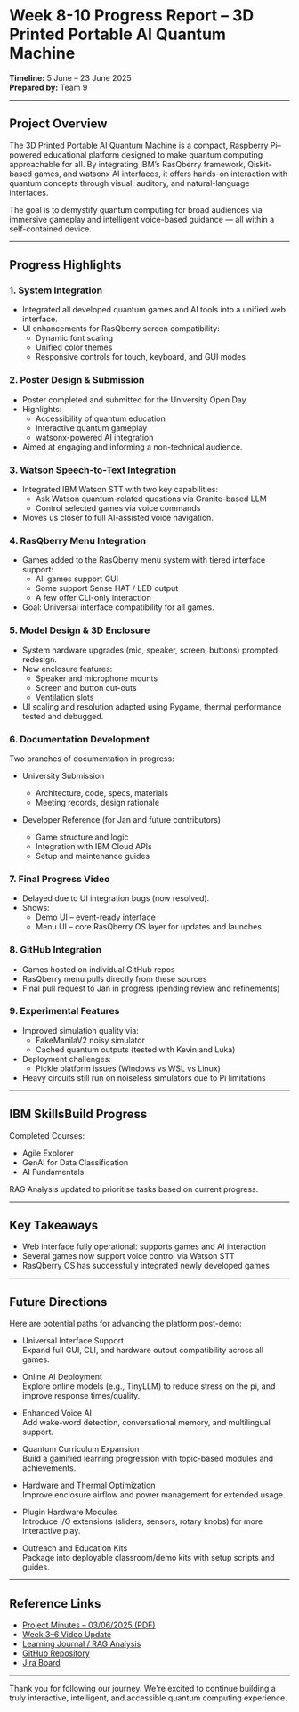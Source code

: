 # Week 8-10 Progress Report – 3D Printed Portable AI Quantum Machine

**Timeline:** 5 June – 23 June 2025  
**Prepared by:** Team 9  

---

## Project Overview

The 3D Printed Portable AI Quantum Machine is a compact, Raspberry Pi–powered educational platform designed to make quantum computing approachable for all. By integrating IBM’s RasQberry framework, Qiskit-based games, and watsonx AI interfaces, it offers hands-on interaction with quantum concepts through visual, auditory, and natural-language interfaces.

The goal is to demystify quantum computing for broad audiences via immersive gameplay and intelligent voice-based guidance — all within a self-contained device.

---

## Progress Highlights

### 1. System Integration
- Integrated all developed quantum games and AI tools into a unified web interface.
- UI enhancements for RasQberry screen compatibility:
  - Dynamic font scaling
  - Unified color themes
  - Responsive controls for touch, keyboard, and GUI modes

### 2. Poster Design & Submission
- Poster completed and submitted for the University Open Day.
- Highlights:
  - Accessibility of quantum education
  - Interactive quantum gameplay
  - watsonx-powered AI integration
- Aimed at engaging and informing a non-technical audience.

### 3. Watson Speech-to-Text Integration
- Integrated IBM Watson STT with two key capabilities:
  - Ask Watson quantum-related questions via Granite-based LLM
  - Control selected games via voice commands
- Moves us closer to full AI-assisted voice navigation.

### 4. RasQberry Menu Integration
- Games added to the RasQberry menu system with tiered interface support:
  - All games support GUI
  - Some support Sense HAT / LED output
  - A few offer CLI-only interaction
- Goal: Universal interface compatibility for all games.

### 5. Model Design & 3D Enclosure
- System hardware upgrades (mic, speaker, screen, buttons) prompted redesign.
- New enclosure features:
  - Speaker and microphone mounts
  - Screen and button cut-outs
  - Ventilation slots
- UI scaling and resolution adapted using Pygame, thermal performance tested and debugged.

### 6. Documentation Development
Two branches of documentation in progress:

- University Submission
  - Architecture, code, specs, materials
  - Meeting records, design rationale

- Developer Reference (for Jan and future contributors)
  - Game structure and logic
  - Integration with IBM Cloud APIs
  - Setup and maintenance guides

### 7. Final Progress Video
- Delayed due to UI integration bugs (now resolved).
- Shows:
  - Demo UI – event-ready interface
  - Menu UI – core RasQberry OS layer for updates and launches

### 8. GitHub Integration
- Games hosted on individual GitHub repos
- RasQberry menu pulls directly from these sources
- Final pull request to Jan in progress (pending review and refinements)

### 9. Experimental Features
- Improved simulation quality via:
  - FakeManilaV2 noisy simulator
  - Cached quantum outputs (tested with Kevin and Luka)
- Deployment challenges:
  - Pickle platform issues (Windows vs WSL vs Linux)
- Heavy circuits still run on noiseless simulators due to Pi limitations

---

## IBM SkillsBuild Progress

Completed Courses:
- Agile Explorer  
- GenAI for Data Classification  
- AI Fundamentals

RAG Analysis updated to prioritise tasks based on current progress.

---

## Key Takeaways

- Web interface fully operational: supports games and AI interaction  
- Several games now support voice control via Watson STT  
- RasQberry OS has successfully integrated newly developed games  

---

## Future Directions

Here are potential paths for advancing the platform post-demo:

- Universal Interface Support  
  Expand full GUI, CLI, and hardware output compatibility across all games.

- Online AI Deployment  
  Explore online models (e.g., TinyLLM) to reduce stress on the pi, and improve response times/quality.

- Enhanced Voice AI  
  Add wake-word detection, conversational memory, and multilingual support.

- Quantum Curriculum Expansion  
  Build a gamified learning progression with topic-based modules and achievements.

- Hardware and Thermal Optimization  
  Improve enclosure airflow and power management for extended usage.

- Plugin Hardware Modules  
  Introduce I/O extensions (sliders, sensors, rotary knobs) for more interactive play.

- Outreach and Education Kits  
  Package into deployable classroom/demo kits with setup scripts and guides.

---

## Reference Links

- [Project Minutes – 03/06/2025 (PDF)](https://1drv.ms/b/c/1772c53d76259fc4/EXuCs8A4DbhCuAW8g1zfctYBbxj7GsIyjUK4-_qUwMNh_w?e=f5GYdg)  
- [Week 3–6 Video Update](https://1drv.ms/v/c/1772c53d76259fc4/EUK-lWt6yeRLuQLRQlDd9acBM8vOAQppoUycONMfOCWMKw?e=OLRzbD)  
- [Learning Journal / RAG Analysis](https://docs.google.com/spreadsheets/d/1sF9Oc2OouF73Z6AvovJ69b6G2dEbBKRIfdPd3dAS7XI/edit?usp=sharing)  
- [GitHub Repository](https://github.com/NightRaven3142/Team9-IBMQuantumAIMachine.git)  
- [Jira Board](https://team9ibmquantum.atlassian.net/jira/software/projects/AQMP/summary?atlOrigin=eyJpIjoiN2IwNmVlOTcwNTMwNGExOTk2MTJkYjA2Y2VlOTk2OGUiLCJwIjoiaiJ9)

---

Thank you for following our journey. We're excited to continue building a truly interactive, intelligent, and accessible quantum computing experience.

